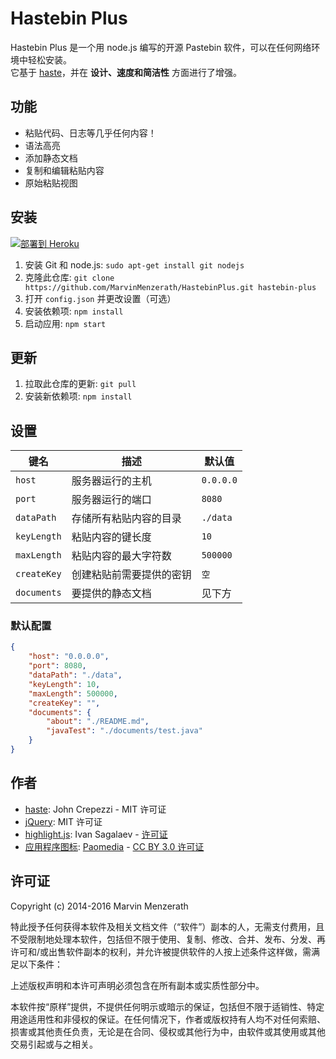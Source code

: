 # Hastebin Plus
Hastebin Plus 是一个用 node.js 编写的开源 Pastebin 软件，可以在任何网络环境中轻松安装。  
它基于 [haste](https://github.com/seejohnrun/haste-server)，并在 **设计、速度和简洁性** 方面进行了增强。

## 功能
* 粘贴代码、日志等几乎任何内容！
* 语法高亮
* 添加静态文档
* 复制和编辑粘贴内容
* 原始粘贴视图

## 安装
[![部署到 Heroku](https://edas-hz.oss-cn-hangzhou.aliyuncs.com/edas-apps/charts-store/haste-server/image/68747470733a2f2f7777772e6865726f6b7563646e2e636f6d2f6465706c6f792f627574746f6e2e706e67.png)](https://heroku.com/deploy?template=https://github.com/MarvinMenzerath/HastebinPlus)

1. 安装 Git 和 node.js: `sudo apt-get install git nodejs`
2. 克隆此仓库: `git clone https://github.com/MarvinMenzerath/HastebinPlus.git hastebin-plus`
3. 打开 `config.json` 并更改设置（可选）
4. 安装依赖项: `npm install`
5. 启动应用: `npm start`

## 更新
1. 拉取此仓库的更新: `git pull`
2. 安装新依赖项: `npm install`

## 设置
| 键名                    | 描述                                             | 默认值       |
| ---------------------- | ------------------------------------------------ | ------------ |
| `host`                 | 服务器运行的主机                                 | `0.0.0.0`    |
| `port`                 | 服务器运行的端口                                 | `8080`       |
| `dataPath`             | 存储所有粘贴内容的目录                           | `./data`     |
| `keyLength`            | 粘贴内容的键长度                                 | `10`         |
| `maxLength`            | 粘贴内容的最大字符数                             | `500000`     |
| `createKey`            | 创建粘贴前需要提供的密钥                         | `空`         |
| `documents`            | 要提供的静态文档                                 | 见下方       |

### 默认配置
```json
{
	"host": "0.0.0.0",
	"port": 8080,
	"dataPath": "./data",
	"keyLength": 10,
	"maxLength": 500000,
	"createKey": "",
	"documents": {
		"about": "./README.md",
		"javaTest": "./documents/test.java"
	}
}
```

## 作者
* [haste](https://github.com/seejohnrun/haste-server): John Crepezzi - MIT 许可证
* [jQuery](https://github.com/jquery/jquery): MIT 许可证
* [highlight.js](https://github.com/isagalaev/highlight.js): Ivan Sagalaev - [许可证](https://github.com/isagalaev/highlight.js/blob/master/LICENSE)
* [应用程序图标](https://www.iconfinder.com/icons/285631/notepad_icon): [Paomedia](https://www.iconfinder.com/paomedia) - [CC BY 3.0 许可证](http://creativecommons.org/licenses/by/3.0/)

## 许可证
Copyright (c) 2014-2016 Marvin Menzerath

特此授予任何获得本软件及相关文档文件（“软件”）副本的人，无需支付费用，且不受限制地处理本软件，包括但不限于使用、复制、修改、合并、发布、分发、再许可和/或出售软件副本的权利，并允许被提供软件的人按上述条件这样做，需满足以下条件：

上述版权声明和本许可声明必须包含在所有副本或实质性部分中。

本软件按“原样”提供，不提供任何明示或暗示的保证，包括但不限于适销性、特定用途适用性和非侵权的保证。在任何情况下，作者或版权持有人均不对任何索赔、损害或其他责任负责，无论是在合同、侵权或其他行为中，由软件或其使用或其他交易引起或与之相关。
